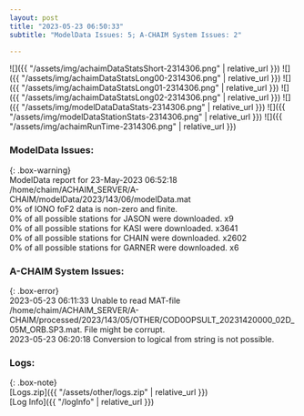 ```yaml
---
layout: post
title: "2023-05-23 06:50:33"
subtitle: "ModelData Issues: 5; A-CHAIM System Issues: 2"

---
```


![]({{ "/assets/img/achaimDataStatsShort-2314306.png" | relative_url }})
![]({{ "/assets/img/achaimDataStatsLong00-2314306.png" | relative_url }})
![]({{ "/assets/img/achaimDataStatsLong01-2314306.png" | relative_url }})
![]({{ "/assets/img/achaimDataStatsLong02-2314306.png" | relative_url }})
![]({{ "/assets/img/modelDataDataStats-2314306.png" | relative_url }})
![]({{ "/assets/img/modelDataStationStats-2314306.png" | relative_url }})
![]({{ "/assets/img/achaimRunTime-2314306.png" | relative_url }})


### ModelData Issues:  
  
{: .box-warning}  
 ModelData report for 23-May-2023 06:52:18   
 /home/chaim/ACHAIM_SERVER/A-CHAIM/modelData/2023/143/06/modelData.mat   
 0% of IONO foF2 data is non-zero and finite.   
 0% of all possible stations for JASON were downloaded. x9   
 0% of all possible stations for KASI were downloaded. x3641   
 0% of all possible stations for CHAIN were downloaded. x2602   
 0% of all possible stations for GARNER were downloaded. x6   
  
### A-CHAIM System Issues:  
  
{: .box-error}  
2023-05-23 06:11:33 Unable to read MAT-file /home/chaim/ACHAIM_SERVER/A-CHAIM/processed/2023/143/05/OTHER/COD0OPSULT_20231420000_02D_05M_ORB.SP3.mat. File might be corrupt.  
2023-05-23 06:20:18 Conversion to logical from string is not possible.  

### Logs:  
  
{: .box-note}  
[Logs.zip]({{ "/assets/other/logs.zip" | relative_url }})  
[Log Info]({{ "/logInfo" | relative_url }})  

